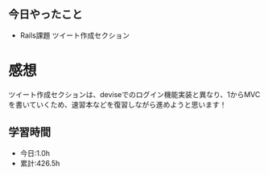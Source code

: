 ## 今日やったこと
- Rails課題 ツイート作成セクション 
 
# 感想
ツイート作成セクションは、deviseでのログイン機能実装と異なり、1からMVCを書いていくため、速習本などを復習しながら進めようと思います！

## 学習時間
- 今日:1.0h
- 累計:426.5h
